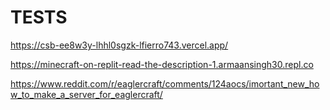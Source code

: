 # TESTS
https://csb-ee8w3y-lhhl0sgzk-lfierro743.vercel.app/

https://minecraft-on-replit-read-the-description-1.armaansingh30.repl.co

https://www.reddit.com/r/eaglercraft/comments/124aocs/imortant_new_how_to_make_a_server_for_eaglercraft/
